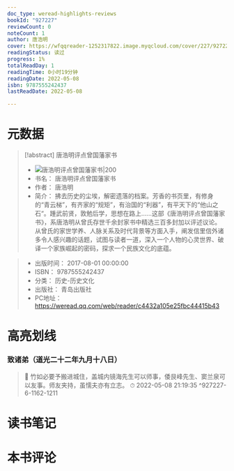 ```yaml
---
doc_type: weread-highlights-reviews
bookId: "927227"
reviewCount: 0
noteCount: 1
author: 唐浩明
cover: https://wfqqreader-1252317822.image.myqcloud.com/cover/227/927227/t7_927227.jpg
readingStatus: 读过
progress: 1%
totalReadDay: 1
readingTime: 0小时19分钟
readingDate: 2022-05-08
isbn: 9787555242437
lastReadDate: 2022-05-08

---
```

# 元数据
> [!abstract] 唐浩明评点曾国藩家书
> - ![ 唐浩明评点曾国藩家书|200](https://wfqqreader-1252317822.image.myqcloud.com/cover/227/927227/t7_927227.jpg)
> - 书名： 唐浩明评点曾国藩家书
> - 作者： 唐浩明
> - 简介： 拂去历史的尘埃，解密遗落的档案。芳香的书页里，有修身的“青云梯”，有齐家的“规矩”，有治国的“利器”，有平天下的“他山之石“。踵武前贤，敦勉后学，思想在路上……这部《唐浩明评点曾国藩家书》，系唐浩明从曾氏存世千余封家书中精选三百多封加以评述议论。从曾氏的家世学养、人脉关系及时代背景等方面入手，阐发信里信外诸多令人感兴趣的话题，试图与读者一道，深入一个人物的心灵世界、破译一个家族崛起的密码，探求一个民族文化的底蕴。

> - 出版时间： 2017-08-01 00:00:00
> - ISBN： 9787555242437
> - 分类： 历史-历史文化
> - 出版社： 青岛出版社
> - PC地址：https://weread.qq.com/web/reader/c4432a105e25fbc44415b43

# 高亮划线

### 致诸弟（道光二十二年九月十八日）

> 📌 竹如必要予搬进城住，盖城内镜海先生可以师事，倭艮峰先生、窦兰泉可以友事。师友夹持，虽懦夫亦有立志。 
> ⏱ 2022-05-08 21:19:35 ^927227-6-1162-1211

# 读书笔记

# 本书评论

